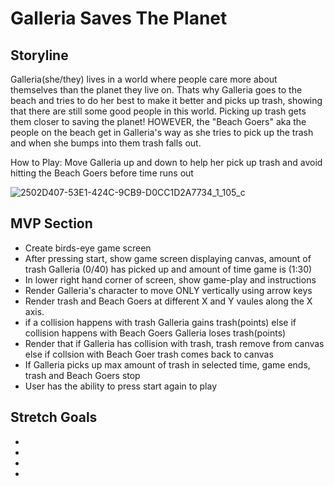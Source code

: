# Galleria Saves The Planet

## Storyline

Galleria(she/they) lives in a world where people care more about themselves than the planet they live on. Thats why Galleria goes to the beach and tries to do her best to make it better and picks up trash, showing that there are still some good people in this world. Picking up trash gets them closer to saving the planet!
HOWEVER, the "Beach Goers" aka the people on the beach get in Galleria's way as she tries to pick up the trash and when she bumps into them trash falls out. 

How to Play: Move Galleria up and down to help her pick up trash and avoid hitting the Beach Goers before time runs out

![2502D407-53E1-424C-9CB9-D0CC1D2A7734_1_105_c](https://user-images.githubusercontent.com/78924263/138511904-069965c3-b410-43ca-9332-47dab9cb06c9.jpeg)

## MVP Section

- Create birds-eye game screen
- After pressing start, show game screen displaying canvas, amount of trash Galleria (0/40) has picked up and amount of time game is (1:30)
- In lower right hand corner of screen, show game-play and instructions
- Render Galleria's character to move ONLY vertically using arrow keys
- Render trash and Beach Goers at different X and Y vaules along the X axis. 
- if a collision happens with trash Galleria gains trash(points) else if collision happens with Beach Goers Galleria loses trash(points)
- Render that if Galleria has collision with trash, trash remove from canvas else if collsion with Beach Goer trash comes back to canvas
- If Galleria picks up max amount of trash in selected time, game ends, trash and Beach Goers stop
- User has the ability to press start again to play


## Stretch Goals

- 
- 
- 
- 

